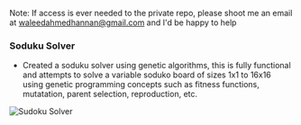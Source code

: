 Note: If access is ever needed to the private repo, please shoot me an email at waleedahmedhannan@gmail.com and I'd be happy to help 

### Soduku Solver

- Created a soduku solver using genetic algorithms, this is fully functional and attempts to solve a variable soduko board of sizes 1x1 to 16x16 using genetic programming concepts such as fitness functions, mutatation, parent selection, reproduction, etc. 

![Sudoku Solver](sudoku_solver.jpg)
